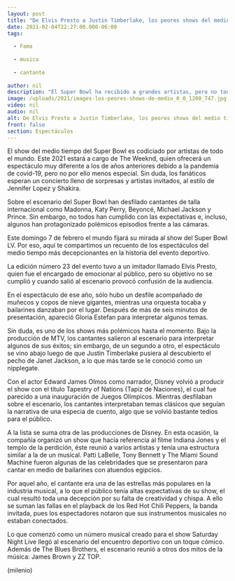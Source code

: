 ```yaml
---
layout: post
title: "De Elvis Presto a Justin Timberlake, los peores shows del medio tiempo del Super Bowl"
date: 2021-02-04T22:27:00.000-06:00
tags:
  
  - Fama
  
  - musica
  
  - cantante
  
author: nil
description: "El Super Bowl ha recibido a grandes artistas, pero no todos cumplieron con las expectativas e, incluso, algunos protagonizaron polémicos episodios frente a las cámaras. "
image: /uploads/2021/images-los-peores-shows-de-medio_0_0_1200_747.jpg
video: nil
audio: nil
alt: De Elvis Presto a Justin Timberlake, los peores shows del medio tiempo del Super Bowl
front: false
section: Espectáculos
---
```


El show del medio tiempo del Super Bowl es codiciado por artistas de todo el mundo. Este 2021 estará a cargo de The Weeknd, quien ofrecerá un espectáculo muy diferente a los de años anteriores debido a la pandemia de covid-19, pero no por ello menos especial. Sin duda, los fanáticos esperan un concierto lleno de sorpresas y artistas invitados, al estilo de Jennifer Lopez y Shakira. 

Sobre el escenario del Super Bowl han desfilado cantantes de talla internacional como Madonna, Katy Perry, Beyoncé, Michael Jackson y Prince. Sin embargo, no todos han cumplido con las expectativas e, incluso, algunos han protagonizado polémicos episodios frente a las cámaras.  

Este domingo 7 de febrero el mundo fijará su mirada al show del Super Bowl LV. Por eso, aquí te compartimos un recuento de los espectáculos del medio tiempo más decepcionantes en la historia del evento deportivo.  

La edición número 23 del evento tuvo a un imitador llamado Elvis Presto, quien fue el encargado de emocionar al público, pero su objetivo no se cumplió y cuando salió al escenario provocó confusión de la audiencia.  

En el espectáculo de ese año, sólo hubo un desfile acompañado de muñecos y copos de nieve gigantes, mientras una orquesta tocaba y bailarines danzaban por el lugar. Después de más de seis minutos de presentación, apareció Gloria Estefan para interpretar algunos temas.  

Sin duda, es uno de los shows más polémicos hasta el momento. Bajo la producción de MTV, los cantantes salieron al escenario para interpretar algunos de sus éxitos; sin embargo, de un segundo a otro, el espectáculo se vino abajo luego de que Justin Timberlake pusiera al descubierto el pecho de Janet Jackson, a lo que más tarde se le conoció como un nipplegate.  

Con el actor Edward James Olmos como narrador, Disney volvió a producir el show con el título Tapestry of Nations (Tapiz de Naciones), el cual fue parecido a una inauguración de Juegos Olímpicos. Mientras desfilaban sobre el escenario, los cantantes interpretaban temas clásicos que seguían la narrativa de una especia de cuento, algo que se volvió bastante tedios para el público.  

A la lista se suma otra de las producciones de Disney. En esta ocasión, la compañía organizó un show que hacía referencia al filme Indiana Jones y el templo de la perdición, éste reunió a varios artistas y tenía una estructura similar a la de un musical. Patti LaBelle, Tony Bennett y The Miami Sound Machine fueron algunas de las celebridades que se presentaron para cantar en medio de bailarines con atuendos egipcios.  

Por aquel año, el cantante era una de las estrellas más populares en la industria musical, a lo que el público tenía altas expectativas de su show, el cual resultó toda una decepción por su falta de creatividad y chispa. A ello se suman las fallas en el playback de los Red Hot Chili Peppers, la banda invitada, pues los espectadores notaron que sus instrumentos musicales no estaban conectados.  

Lo que comenzó como un número musical creado para el show Saturday Night Live llegó al escenario del encuentro deportivo con un toque cómico. Además de The Blues Brothers, el escenario reunió a otros dos mitos de la música: James Brown y ZZ TOP.  

(milenio)
